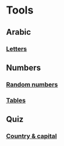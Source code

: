 # Tools

## Arabic

### [Letters](https://khanmuqeetkhan.github.io/tools/arabic/letters/index.html)

## Numbers

### [Random numbers](https://khanmuqeetkhan.github.io/tools/numbers/random/index.html)

### [Tables](https://khanmuqeetkhan.github.io/tools/numbers/tables/index.html)

## Quiz

### [Country & capital](https://khanmuqeetkhan.github.io/tools/quiz/capitals/index.html)

